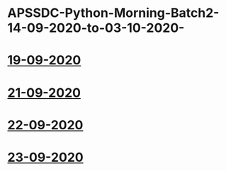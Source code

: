 # APSSDC-Python-Morning-Batch2-14-09-2020-to-03-10-2020-
# [19-09-2020](https://transcripts.gotomeeting.com/#/s/6a9802da237153596ccbf7017df752f3dddfefadd4ebb6bdbb75ae7e29b1f9c0)
# [21-09-2020](https://transcripts.gotomeeting.com/#/s/a9fd78070757e76b70ca2c0c52b4ec434a5b4fee0914d8d9f1f5a5710eb8f023)
# [22-09-2020](https://transcripts.gotomeeting.com/#/s/aa6988a35d7f5644236243bd6b6944010b3f637aa5d493fc71ac91aeee03a96c)
# [23-09-2020](https://transcripts.gotomeeting.com/#/s/556a0b26e78fe0774bb78952e75edafae7dfd71cb726cf8e3fd886218c8daacc)
